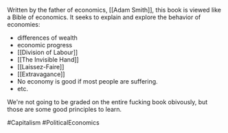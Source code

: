 Written by the father of economics, [[Adam Smith]], this book is viewed like a Bible of economics. It seeks to explain and explore the behavior of economies:

- differences of wealth
- economic progress
- [[Division of Labour]]
- [[The Invisible Hand]]
- [[Laissez-Faire]]
- [[Extravagance]]
- No economy is good if most people are suffering.
- etc.

We're not going to be graded on the entire fucking book obivously, but those are some good principles to learn.

#Capitalism
#PoliticalEconomics 